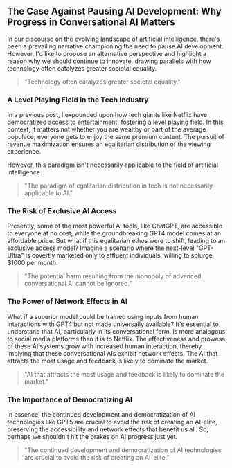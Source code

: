 ## The Case Against Pausing AI Development: Why Progress in Conversational AI Matters

In our discourse on the evolving landscape of artificial intelligence, there's been a prevailing narrative championing the need to pause AI development. However, I'd like to propose an alternative perspective and highlight a reason why we should continue to innovate, drawing parallels with how technology often catalyzes greater societal equality.

> "Technology often catalyzes greater societal equality."

### A Level Playing Field in the Tech Industry

In a previous post, I expounded upon how tech giants like Netflix have democratized access to entertainment, fostering a level playing field. In this context, it matters not whether you are wealthy or part of the average populace; everyone gets to enjoy the same premium content. The pursuit of revenue maximization ensures an egalitarian distribution of the viewing experience.

However, this paradigm isn't necessarily applicable to the field of artificial intelligence.

> "The paradigm of egalitarian distribution in tech is not necessarily applicable to AI."

### The Risk of Exclusive AI Access

Presently, some of the most powerful AI tools, like ChatGPT, are accessible to everyone at no cost, while the groundbreaking GPT4 model comes at an affordable price. But what if this egalitarian ethos were to shift, leading to an exclusive access model? Imagine a scenario where the next-level "GPT-Ultra" is covertly marketed only to affluent individuals, willing to splurge $1000 per month.

> "The potential harm resulting from the monopoly of advanced conversational AI cannot be ignored."

### The Power of Network Effects in AI

What if a superior model could be trained using inputs from human interactions with GPT4 but not made universally available? It's essential to understand that AI, particularly in its conversational form, is more analogous to social media platforms than it is to Netflix. The effectiveness and prowess of these AI systems grow with increased human interaction, thereby implying that these conversational AIs exhibit network effects. The AI that attracts the most usage and feedback is likely to dominate the market.

> "AI that attracts the most usage and feedback is likely to dominate the market."

### The Importance of Democratizing AI

In essence, the continued development and democratization of AI technologies like GPT5 are crucial to avoid the risk of creating an AI-elite, preserving the accessibility and network effects that benefit us all. So, perhaps we shouldn't hit the brakes on AI progress just yet.

> "The continued development and democratization of AI technologies are crucial to avoid the risk of creating an AI-elite."
